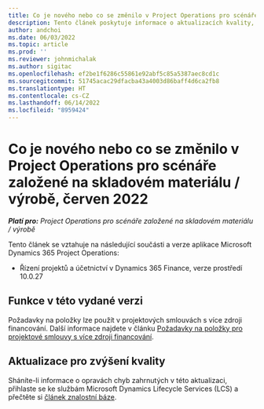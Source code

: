 ```yaml
---
title: Co je nového nebo co se změnilo v Project Operations pro scénáře založené na skladovém materiálu / výrobě, červen 2022
description: Tento článek poskytuje informace o aktualizacích kvality, které jsou k dispozici ve verzi Project Operations z června 2022 pro scénáře se skladovým materiálem a výrobními příkazy.
author: andchoi
ms.date: 06/03/2022
ms.topic: article
ms.prod: ''
ms.reviewer: johnmichalak
ms.author: sigitac
ms.openlocfilehash: ef2be1f6286c55861e92abf5c85a5387aec8cd1c
ms.sourcegitcommit: 51745acac29dfacba43a4003d86baff4d6ca2fb8
ms.translationtype: HT
ms.contentlocale: cs-CZ
ms.lasthandoff: 06/14/2022
ms.locfileid: "8959424"
---
```

# <a name="whats-new-or-changed-in-project-operations-june-2022-for-stockedproduction-based-scenarios"></a>Co je nového nebo co se změnilo v Project Operations pro scénáře založené na skladovém materiálu / výrobě, červen 2022

_**Platí pro:** Project Operations pro scénáře založené na skladovém materiálu / výrobě_

Tento článek se vztahuje na následující součásti a verze aplikace Microsoft Dynamics 365 Project Operations:

- Řízení projektů a účetnictví v Dynamics 365 Finance, verze prostředí 10.0.27

## <a name="features-included-in-this-release"></a>Funkce v této vydané verzi

Požadavky na položky lze použít v projektových smlouvách s více zdroji financování. Další informace najdete v článku [Požadavky na položky pro projektové smlouvy s více zdroji financování](/multiple-funding-sources-item-req.md).

## <a name="quality-updates"></a>Aktualizace pro zvýšení kvality

Sháníte-li informace o opravách chyb zahrnutých v této aktualizaci, přihlaste se ke službám Microsoft Dynamics Lifecycle Services (LCS) a přečtěte si [článek znalostní báze](https://fix.lcs.dynamics.com/Issue/Details?bugId=673271).
